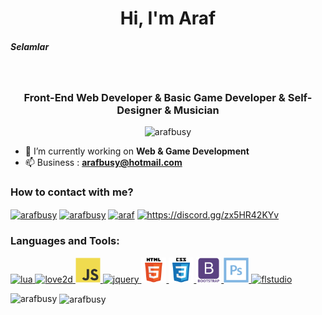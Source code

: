 <h1 align="center">Hi, I'm Araf</h1>
<h5 align="left">Selamlar</h4>
<br>
<h3 align="center">Front-End Web Developer & Basic Game Developer & Self-Designer & Musician</h3>

<p align="center"> <img src="https://komarev.com/ghpvc/?username=arafbusy&label=Profile%20views&color=red&style=flat" alt="arafbusy" /> </p>

- 🔭 I’m currently working on **Web & Game Development**
- 📫 Business : **arafbusy@hotmail.com**

<h3 align="left">How to contact with me?</h3>
<p align="left">
<a href="https://twitter.com/arafbusy" target="blank"><img align="center" src="https://raw.githubusercontent.com/rahuldkjain/github-profile-readme-generator/master/src/images/icons/Social/twitter.svg" alt="arafbusy" height="30" width="40" /></a>
<a href="https://instagram.com/arafbusy" target="blank"><img align="center" src="https://raw.githubusercontent.com/rahuldkjain/github-profile-readme-generator/master/src/images/icons/Social/instagram.svg" alt="arafbusy" height="30" width="40" /></a>
<a href="https://www.youtube.com/c/araf" target="blank"><img align="center" src="https://raw.githubusercontent.com/rahuldkjain/github-profile-readme-generator/master/src/images/icons/Social/youtube.svg" alt="araf" height="30" width="40" /></a>
<a href="https://discord.gg/https://discord.gg/zx5HR42KYv" target="blank"><img align="center" src="https://raw.githubusercontent.com/rahuldkjain/github-profile-readme-generator/master/src/images/icons/Social/discord.svg" alt="https://discord.gg/zx5HR42KYv" height="30" width="40" /></a>
</p>

<h3 align="left">Languages and Tools:</h3>
<p align="left">
    <a href="https://www.lua.org" target="_blank">
        <img src="https://upload.wikimedia.org/wikipedia/commons/thumb/c/cf/Lua-Logo.svg/1200px-Lua-Logo.svg.png" alt="lua" width="40" height="40">
    </a>
    <a href="https://love2d.org" target="_blank">
        <img src="https://dashboard.snapcraft.io/site_media/appmedia/2018/05/icon_QyS3RIm.png" alt="love2d" width="40" height="40"/>
    </a>
    <a href="https://developer.mozilla.org/en-US/docs/Web/JavaScript" target="_blank">
        <img src="https://raw.githubusercontent.com/devicons/devicon/master/icons/javascript/javascript-original.svg" alt="javascript" width="40" height="40"/>
    </a>
    <a href="https://jquery.com" target="_blank">
        <img src="http://lz3g.com/wp-content/uploads/687474703a2f2f707265636973696f6e2d736f6674776172652e636f6d2f77702d636f6e74656e742f75706c6f6164732f323031342f30342f6a5175726572792e676966.gif" alt="jquery" width="40" height="40"/>
    </a>
    <a href="https://www.w3schools.com/html/" target="_blank">
        <img src="https://raw.githubusercontent.com/devicons/devicon/master/icons/html5/html5-original-wordmark.svg" alt="html5" width="40" height="40"/>
    </a>
    <a href="https://www.w3schools.com/css/" target="_blank">
        <img src="https://raw.githubusercontent.com/devicons/devicon/master/icons/css3/css3-original-wordmark.svg" alt="css3" width="40"    height="40"/>
    </a>
    <a href="https://getbootstrap.com" target="_blank">
        <img src="https://raw.githubusercontent.com/devicons/devicon/master/icons/bootstrap/bootstrap-plain-wordmark.svg" alt="bootstrap" width="40" height="40"/>
    </a>
    <a href="https://www.photoshop.com/en" target="_blank">
        <img src="https://raw.githubusercontent.com/devicons/devicon/master/icons/photoshop/photoshop-line.svg" alt="photoshop" width="40" height="40"/>
    </a>
    <a href="https://www.image-line.com" target="_blank">
        <img src="https://www.image-line.com/wp-content/themes/intracto/build/images/fl-fruit-logo.png" alt="flstudio" height="40"/>
    </a>
</p>

<p><img align="left" src="https://github-readme-stats.vercel.app/api/top-langs?username=arafbusy&show_icons=true&locale=en&layout=compact" alt="arafbusy" /></p>

<p>&nbsp;<img align="center" src="https://github-readme-stats.vercel.app/api?username=arafbusy&show_icons=true&locale=en" alt="arafbusy" /></p>
